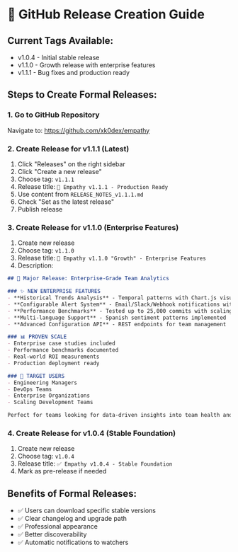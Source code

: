 # 🚀 GitHub Release Creation Guide

## Current Tags Available:
- v1.0.4 - Initial stable release
- v1.1.0 - Growth release with enterprise features
- v1.1.1 - Bug fixes and production ready

## Steps to Create Formal Releases:

### 1. Go to GitHub Repository
Navigate to: https://github.com/xk0dex/empathy

### 2. Create Release for v1.1.1 (Latest)
1. Click "Releases" on the right sidebar
2. Click "Create a new release"
3. Choose tag: `v1.1.1`
4. Release title: `🔧 Empathy v1.1.1 - Production Ready`
5. Use content from `RELEASE_NOTES_v1.1.1.md`
6. Check "Set as the latest release"
7. Publish release

### 3. Create Release for v1.1.0 (Enterprise Features)
1. Create new release
2. Choose tag: `v1.1.0`  
3. Release title: `🚀 Empathy v1.1.0 "Growth" - Enterprise Features`
4. Description:
```markdown
## 🚀 Major Release: Enterprise-Grade Team Analytics

### ✨ NEW ENTERPRISE FEATURES
- **Historical Trends Analysis** - Temporal patterns with Chart.js visualization
- **Configurable Alert System** - Email/Slack/Webhook notifications with custom thresholds
- **Performance Benchmarks** - Tested up to 25,000 commits with scaling metrics
- **Multi-language Support** - Spanish sentiment patterns implemented
- **Advanced Configuration API** - REST endpoints for team management

### 📊 PROVEN SCALE
- Enterprise case studies included
- Performance benchmarks documented
- Real-world ROI measurements
- Production deployment ready

### 🎯 TARGET USERS
- Engineering Managers
- DevOps Teams  
- Enterprise Organizations
- Scaling Development Teams

Perfect for teams looking for data-driven insights into team health and collaboration patterns.
```

### 4. Create Release for v1.0.4 (Stable Foundation)
1. Create new release
2. Choose tag: `v1.0.4`
3. Release title: `✅ Empathy v1.0.4 - Stable Foundation`
4. Mark as pre-release if needed

## Benefits of Formal Releases:
- ✅ Users can download specific stable versions
- ✅ Clear changelog and upgrade path
- ✅ Professional appearance
- ✅ Better discoverability
- ✅ Automatic notifications to watchers